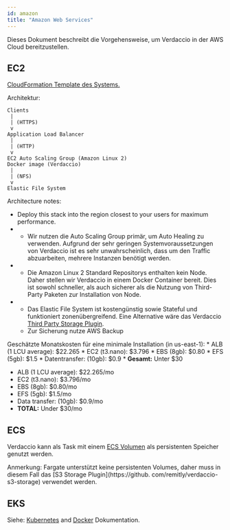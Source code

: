 ```yaml
---
id: amazon
title: "Amazon Web Services"
---
```


Dieses Dokument beschreibt die Vorgehensweise, um Verdaccio in der AWS Cloud bereitzustellen.

## EC2

[CloudFormation Template des Systems.](https://github.com/verdaccio/verdaccio/blob/master/contrib/aws/cloudformation-ec2-efs.yaml)

Architektur:

```
Clients
 |
 | (HTTPS)
 v
Application Load Balancer
 |
 | (HTTP)
 v
EC2 Auto Scaling Group (Amazon Linux 2)
Docker image (Verdaccio)
 |
 | (NFS)
 v
Elastic File System
```

Architecture notes:
* Deploy this stack into the region closest to your users for maximum performance.
* * Wir nutzen die Auto Scaling Group primär, um Auto Healing zu verwenden. Aufgrund der sehr geringen Systemvoraussetzungen von Verdaccio ist es sehr unwahrscheinlich, dass um den Traffic abzuarbeiten, mehrere Instanzen benötigt werden.
* * Die Amazon Linux 2 Standard Repositorys enthalten kein Node. Daher stellen wir Verdaccio in einem Docker Container bereit. Dies ist sowohl schneller, als auch sicherer als die Nutzung von Third-Party Paketen zur Installation von Node.
* * Das Elastic File System ist kostengünstig sowie Stateful und funktioniert zonenübergreifend. Eine Alternative wäre das Verdaccio [Third Party Storage Plugin](https://github.com/remitly/verdaccio-s3-storage).
  * Zur Sicherung nutze AWS Backup

Geschätzte Monatskosten für eine minimale Installation (in us-east-1): * ALB (1 LCU average): $22.265 * EC2 (t3.nano): $3.796 * EBS (8gb): $0.80 * EFS (5gb): $1.5 * Datentransfer: (10gb): $0.9 * **Gesamt:** Unter $30
* ALB (1 LCU average): $22.265/mo
* EC2 (t3.nano): $3.796/mo
* EBS (8gb): $0.80/mo
* EFS (5gb): $1.5/mo
* Data transfer: (10gb): $0.9/mo
* **TOTAL:** Under $30/mo

## ECS

Verdaccio kann als Task mit einem [ ECS Volumen](https://docs.aws.amazon.com/AmazonECS/latest/developerguide/using_data_volumes.html) als persistenten Speicher genutzt werden.

Anmerkung: Fargate unterstützt keine persistenten Volumes, daher muss in diesem Fall das [S3 Storage Plugin](https://github. com/remitly/verdaccio-s3-storage) verwendet werden.

## EKS

Siehe: [Kubernetes](kubernetes) and [Docker](docker) Dokumentation.
